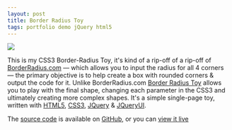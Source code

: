 ```yaml
---
layout: post
title: Border Radius Toy
tags: portfolio demo jQuery html5
---
```


[![](http://3.bp.blogspot.com/_KHL6Vvj96Eo/TKi5woZN7jI/AAAAAAAAAoA/hewVyI7JzKA/s320/BorderRadiusToy.png)](http://3.bp.blogspot.com/_KHL6Vvj96Eo/TKi5woZN7jI/AAAAAAAAAoA/hewVyI7JzKA/s1600/BorderRadiusToy.png)


This is my CSS3 Border-Radius Toy, it's kind of a rip-off of a rip-off of
[BorderRadius.com](http://borderradius.com/) — which allows you to input the
radius for all 4 corners — the primary objective is to help create a box with
rounded corners & output the code for it. Unlike BorderRadius.com [Border
Radius Toy](http://jkirchartz.com/demos/Border_Radius_Toy.html) allows you to
play with the final shape, changing each parameter in the CSS3 and ultimately
creating more complex shapes. It's a simple single-page toy, written with
[HTML5](http://en.wikipedia.org/wiki/HTML5), [CSS3](http://www.css3.info/),
[JQuery](http://jquery.com/) & [JQueryUI](http://jqueryui.com/).


The [source code](http://github.com/JKirchartz/BorderRadiusToy) is available
on [GitHub](http://github.com/), or you can [view it live](http://jkirchartz.com/demos/Border_Radius_Toy.html)
